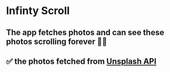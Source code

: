# Infinty Scroll

## The app fetches photos and can see these photos scrolling forever 💯💥

## ✅ the photos fetched from [Unsplash API](https://unsplash.com/developers)


